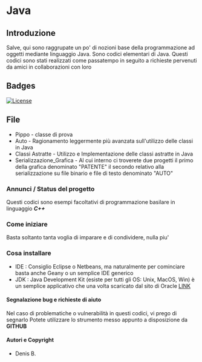 # Java

## Introduzione 
Salve, qui sono raggrupate un po' di nozioni base della programmazione ad oggetti mediante linguaggio Java. Sono codici elementari di Java. Questi codici sono stati realizzati come passatempo in seguito a richieste pervenuti da amici in collaborazioni con loro 

## Badges
[![License](https://img.shields.io/github/license/italia/bootstrap-italia.svg)](https://github.com/italia/bootstrap-italia/blob/master/LICENSE) 

## File 
* Pippo - classe di prova 
* Auto - Ragionamento leggermente più avanzata sull'utilizzo delle classi in Java 
* Classi Astratte - Utilizzo e Implementazione delle classi astratte in Java 
* Serializzazione_Grafica - Al cui interno ci troverete due progetti il primo della grafica denominato "PATENTE" il secondo relativo alla serializzazione su file binario e file di testo denominato "AUTO"

### Annunci / Status del progetto
Questi codici sono esempi facoltativi di programmazione basilare in linguaggio ***C++*** 

### Come iniziare
Basta soltanto tanta voglia di imparare e di condividere, nulla piu'

### Cosa installare
* IDE : Consiglio Eclipse o Netbeans, ma naturalmente per cominciare basta anche Geany o un semplice IDE generico 
* JDK : Java Development Kit (esiste per tutti gli OS: Unix, MacOS, Win) è un semplice applicativo che una volta scaricato dal sito di Oracle [LINK](https://www.oracle.com/java/technologies/javase-jdk14-downloads.html) 


#### Segnalazione bug e richieste di aiuto
Nel caso di problematiche o vulnerabilità in questi codici, vi prego di segnarlo
Potete utilizzare lo strumento messo appunto a disposizione da **GITHUB**

#### Autori e Copyright

- Denis B. 
